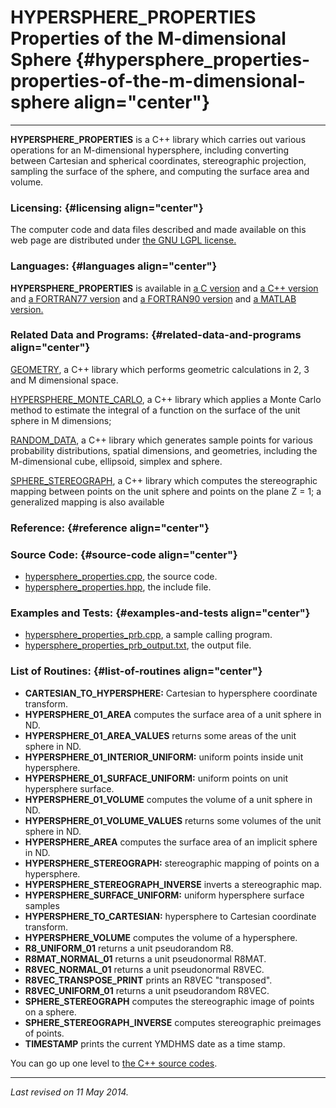 HYPERSPHERE\_PROPERTIES\
Properties of the M-dimensional Sphere {#hypersphere_properties-properties-of-the-m-dimensional-sphere align="center"}
======================================

------------------------------------------------------------------------

**HYPERSPHERE\_PROPERTIES** is a C++ library which carries out various
operations for an M-dimensional hypersphere, including converting
between Cartesian and spherical coordinates, stereographic projection,
sampling the surface of the sphere, and computing the surface area and
volume.

### Licensing: {#licensing align="center"}

The computer code and data files described and made available on this
web page are distributed under [the GNU LGPL
license.](../../txt/gnu_lgpl.txt)

### Languages: {#languages align="center"}

**HYPERSPHERE\_PROPERTIES** is available in [a C
version](../../c_src/hypersphere_properties/hypersphere_properties.html)
and [a C++
version](../../cpp_src/hypersphere_properties/hypersphere_properties.html)
and [a FORTRAN77
version](../../f77_src/hypersphere_properties/hypersphere_properties.html)
and [a FORTRAN90
version](../../f_src/hypersphere_properties/hypersphere_properties.html)
and [a MATLAB
version.](../../m_src/hypersphere_properties/hypersphere_properties.html)

### Related Data and Programs: {#related-data-and-programs align="center"}

[GEOMETRY](../../cpp_src/geometry/geometry.html), a C++ library which
performs geometric calculations in 2, 3 and M dimensional space.

[HYPERSPHERE\_MONTE\_CARLO](../../cpp_src/hypersphere_monte_carlo/hypersphere_monte_carlo.html),
a C++ library which applies a Monte Carlo method to estimate the
integral of a function on the surface of the unit sphere in M
dimensions;

[RANDOM\_DATA](../../cpp_src/random_data/random_data.html), a C++
library which generates sample points for various probability
distributions, spatial dimensions, and geometries, including the
M-dimensional cube, ellipsoid, simplex and sphere.

[SPHERE\_STEREOGRAPH](../../cpp_src/sphere_stereograph/sphere_stereograph.html),
a C++ library which computes the stereographic mapping between points on
the unit sphere and points on the plane Z = 1; a generalized mapping is
also available

### Reference: {#reference align="center"}

### Source Code: {#source-code align="center"}

-   [hypersphere\_properties.cpp](hypersphere_properties.cpp), the
    source code.
-   [hypersphere\_properties.hpp](hypersphere_properties.hpp), the
    include file.

### Examples and Tests: {#examples-and-tests align="center"}

-   [hypersphere\_properties\_prb.cpp](hypersphere_properties_prb.cpp),
    a sample calling program.
-   [hypersphere\_properties\_prb\_output.txt](hypersphere_properties_prb_output.txt),
    the output file.

### List of Routines: {#list-of-routines align="center"}

-   **CARTESIAN\_TO\_HYPERSPHERE:** Cartesian to hypersphere coordinate
    transform.
-   **HYPERSPHERE\_01\_AREA** computes the surface area of a unit sphere
    in ND.
-   **HYPERSPHERE\_01\_AREA\_VALUES** returns some areas of the unit
    sphere in ND.
-   **HYPERSPHERE\_01\_INTERIOR\_UNIFORM:** uniform points inside unit
    hypersphere.
-   **HYPERSPHERE\_01\_SURFACE\_UNIFORM:** uniform points on unit
    hypersphere surface.
-   **HYPERSPHERE\_01\_VOLUME** computes the volume of a unit sphere in
    ND.
-   **HYPERSPHERE\_01\_VOLUME\_VALUES** returns some volumes of the unit
    sphere in ND.
-   **HYPERSPHERE\_AREA** computes the surface area of an implicit
    sphere in ND.
-   **HYPERSPHERE\_STEREOGRAPH:** stereographic mapping of points on a
    hypersphere.
-   **HYPERSPHERE\_STEREOGRAPH\_INVERSE** inverts a stereographic map.
-   **HYPERSPHERE\_SURFACE\_UNIFORM:** uniform hypersphere surface
    samples
-   **HYPERSPHERE\_TO\_CARTESIAN:** hypersphere to Cartesian coordinate
    transform.
-   **HYPERSPHERE\_VOLUME** computes the volume of a hypersphere.
-   **R8\_UNIFORM\_01** returns a unit pseudorandom R8.
-   **R8MAT\_NORMAL\_01** returns a unit pseudonormal R8MAT.
-   **R8VEC\_NORMAL\_01** returns a unit pseudonormal R8VEC.
-   **R8VEC\_TRANSPOSE\_PRINT** prints an R8VEC "transposed".
-   **R8VEC\_UNIFORM\_01** returns a unit pseudorandom R8VEC.
-   **SPHERE\_STEREOGRAPH** computes the stereographic image of points
    on a sphere.
-   **SPHERE\_STEREOGRAPH\_INVERSE** computes stereographic preimages of
    points.
-   **TIMESTAMP** prints the current YMDHMS date as a time stamp.

You can go up one level to [the C++ source codes](../cpp_src.html).

------------------------------------------------------------------------

*Last revised on 11 May 2014.*
